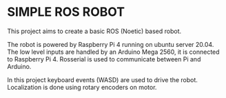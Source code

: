 # SIMPLE ROS ROBOT
This project aims to create a basic ROS (Noetic) based robot.

The robot is powered by Raspberry Pi 4 running on ubuntu server 20.04.
The low level inputs are handled by an Arduino Mega 2560, it is connected to Raspberry Pi 4.
Rosserial is used to communicate between Pi and Arduino.

In this project keyboard events (WASD) are used to drive the robot. Localization is done using rotary encoders on motor.